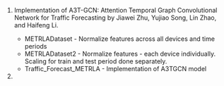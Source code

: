 1. Implementation of A3T-GCN: Attention Temporal Graph
Convolutional Network for Traffic Forecasting by Jiawei Zhu, Yujiao Song, 
Lin Zhao, and Haifeng Li. 
    * METRLADataset - Normalize features across all devices and time periods
    * METRLADataset2 - Normalize features - each device individually. Scaling 
                        for train and test period done separately.
    * Traffic_Forecast_METRLA - Implementation of A3TGCN model

2.  